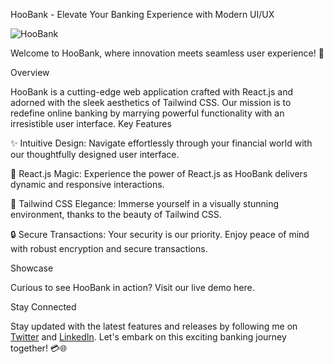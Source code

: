 HooBank - Elevate Your Banking Experience with Modern UI/UX


![HooBank](https://i.ibb.co/BK1Hn0x/Screenshot-2022-08-08-at-4-05-48-PM.png)

Welcome to HooBank, where innovation meets seamless user experience! 🚀

Overview

HooBank is a cutting-edge web application crafted with React.js and adorned with the sleek aesthetics of Tailwind CSS. Our mission is to redefine online banking by marrying powerful functionality with an irresistible user interface.
Key Features

✨ Intuitive Design: Navigate effortlessly through your financial world with our thoughtfully designed user interface.

🚀 React.js Magic: Experience the power of React.js as HooBank delivers dynamic and responsive interactions.

🎨 Tailwind CSS Elegance: Immerse yourself in a visually stunning environment, thanks to the beauty of Tailwind CSS.

🔒 Secure Transactions: Your security is our priority. Enjoy peace of mind with robust encryption and secure transactions.

Showcase

Curious to see HooBank in action? Visit our live demo here.

Stay Connected

Stay updated with the latest features and releases by following me on [Twitter](https://twitter.com/stevejnr_) and [LinkedIn](https://gh.linkedin.com/in/prince-gyamfi-53563418b).
Let's embark on this exciting banking journey together! 💳🌐
